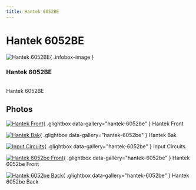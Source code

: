 ```yaml
---
title: Hantek 6052BE
---
```


# Hantek 6052BE

<div class="infobox" markdown>

![Hantek 6052BE](./img/Hantek_front.jpg){ .infobox-image }

### Hantek 6052BE

| | |
|---|---|

</div>

[](./img/Hantek_front.jpg)  [](./img/Hantek_front.jpg)Hantek 6052BE

## Photos

<div class="photo-grid" markdown>

[![Hantek Front](./img/Hantek_front.jpg)](./img/Hantek_front.jpg "Hantek Front"){ .glightbox data-gallery="hantek-6052be" }
<span class="caption">Hantek Front</span>

[![Hantek Bak](./img/Hantek_bak.jpg)](./img/Hantek_bak.jpg "Hantek Bak"){ .glightbox data-gallery="hantek-6052be" }
<span class="caption">Hantek Bak</span>

[![Input Circuits](./img/Input_circuits.jpg)](./img/Input_circuits.jpg "Input Circuits"){ .glightbox data-gallery="hantek-6052be" }
<span class="caption">Input Circuits</span>

[![Hantek 6052be Front](./img/Hantek_6052BE_front.jpg)](./img/Hantek_6052BE_front.jpg "Hantek 6052be Front"){ .glightbox data-gallery="hantek-6052be" }
<span class="caption">Hantek 6052be Front</span>

[![Hantek 6052be Back](./img/Hantek_6052BE_back.jpg)](./img/Hantek_6052BE_back.jpg "Hantek 6052be Back"){ .glightbox data-gallery="hantek-6052be" }
<span class="caption">Hantek 6052be Back</span>

</div>
